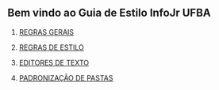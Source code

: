 ## Bem vindo ao Guia de Estilo InfoJr UFBA

1. [REGRAS GERAIS](https://github.com/InfoJrUFBA/Guia-de-Estilo-InfoJr-UFBA/wiki/1.-REGRAS-GERAIS)

2. [REGRAS DE ESTILO](https://github.com/InfoJrUFBA/Guia-de-Estilo-InfoJr-UFBA/wiki/2.-REGRAS-DE-ESTILO)

3. [EDITORES DE TEXTO](https://github.com/InfoJrUFBA/Guia-de-Estilo-InfoJr-UFBA/wiki/3.-EDITORES-DE-TEXTO)

4. [PADRONIZAÇÃO DE PASTAS](https://github.com/InfoJrUFBA/Guia-de-Estilo-InfoJr-UFBA/wiki/4.-PADRONIZA%C3%87%C3%83O-DE-PASTAS) 


